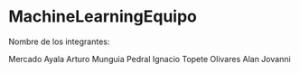 # MachineLearningEquipo
Nombre de los integrantes:

Mercado Ayala Arturo
Munguia Pedral Ignacio
Topete Olivares Alan Jovanni
